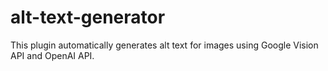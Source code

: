 # alt-text-generator
This plugin automatically generates alt text for images using Google Vision API and OpenAI API.
